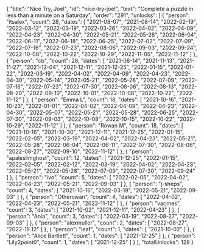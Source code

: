 {
  "title": "Nice Try, Joel",
  "id": "nice-try-joel",
  "text": "Complete a puzzle in less than a minute on a Saturday",
  "order": "291",
  "unlocks": [
    {
      "person": "itsalex",
      "count": 28,
      "dates": [
        "2021-08-07",
        "2021-08-14",
        "2022-02-19",
        "2022-03-12",
        "2022-03-19",
        "2022-03-26",
        "2022-04-02",
        "2022-04-09",
        "2022-04-23",
        "2022-04-30",
        "2022-05-21",
        "2022-05-28",
        "2022-06-04",
        "2022-06-11",
        "2022-06-18",
        "2022-06-25",
        "2022-07-02",
        "2022-07-09",
        "2022-07-16",
        "2022-07-23",
        "2022-08-06",
        "2022-09-03",
        "2022-09-24",
        "2022-10-08",
        "2022-10-22",
        "2022-10-29",
        "2022-11-05",
        "2022-11-12"
      ]
    },
    {
      "person": "cb",
      "count": 28,
      "dates": [
        "2021-08-14",
        "2021-11-13",
        "2021-11-27",
        "2021-12-04",
        "2021-12-11",
        "2021-12-25",
        "2022-01-15",
        "2022-01-22",
        "2022-03-19",
        "2022-04-02",
        "2022-04-09",
        "2022-04-23",
        "2022-04-30",
        "2022-05-14",
        "2022-05-21",
        "2022-05-28",
        "2022-07-09",
        "2022-07-16",
        "2022-07-23",
        "2022-07-30",
        "2022-08-06",
        "2022-08-13",
        "2022-08-20",
        "2022-09-10",
        "2022-10-01",
        "2022-10-08",
        "2022-10-22",
        "2022-11-12"
      ]
    },
    {
      "person": "Emma L",
      "count": 18,
      "dates": [
        "2021-10-16",
        "2021-10-23",
        "2022-01-01",
        "2022-04-02",
        "2022-04-09",
        "2022-04-23",
        "2022-04-30",
        "2022-05-07",
        "2022-05-21",
        "2022-05-28",
        "2022-06-25",
        "2022-07-30",
        "2022-09-03",
        "2022-10-08",
        "2022-10-15",
        "2022-10-22",
        "2022-10-29",
        "2022-11-12"
      ]
    },
    {
      "person": "Rowan M",
      "count": 18,
      "dates": [
        "2021-10-16",
        "2021-10-30",
        "2021-12-11",
        "2021-12-25",
        "2022-01-15",
        "2022-02-05",
        "2022-03-19",
        "2022-04-02",
        "2022-04-23",
        "2022-05-21",
        "2022-05-28",
        "2022-06-04",
        "2022-06-11",
        "2022-07-30",
        "2022-08-06",
        "2022-08-27",
        "2022-09-10",
        "2022-11-12"
      ]
    },
    {
      "person": "apaleslimghost",
      "count": 12,
      "dates": [
        "2021-12-25",
        "2022-01-15",
        "2022-02-05",
        "2022-02-12",
        "2022-03-19",
        "2022-04-02",
        "2022-04-23",
        "2022-05-21",
        "2022-05-28",
        "2022-07-09",
        "2022-07-30",
        "2022-09-24"
      ]
    },
    {
      "person": "ivo",
      "count": 5,
      "dates": [
        "2022-02-05",
        "2022-04-02",
        "2022-04-23",
        "2022-05-21",
        "2022-09-03"
      ]
    },
    {
      "person": "j-sheps",
      "count": 4,
      "dates": [
        "2021-10-16",
        "2022-03-19",
        "2022-05-21",
        "2022-09-03"
      ]
    },
    {
      "person": "Otherowan",
      "count": 4,
      "dates": [
        "2022-04-02",
        "2022-04-23",
        "2022-05-21",
        "2022-11-12"
      ]
    },
    {
      "person": "varjmes",
      "count": 3,
      "dates": [
        "2021-10-02",
        "2021-12-11",
        "2022-04-23"
      ]
    },
    {
      "person": "Ania",
      "count": 3,
      "dates": [
        "2022-03-19",
        "2022-08-27",
        "2022-09-03"
      ]
    },
    {
      "person": "alexmuller",
      "count": 2,
      "dates": [
        "2022-08-27",
        "2022-11-12"
      ]
    },
    {
      "person": "leaf",
      "count": 1,
      "dates": [
        "2021-10-02"
      ]
    },
    {
      "person": "Alice Bartlett",
      "count": 1,
      "dates": [
        "2021-12-25"
      ]
    },
    {
      "person": "Lily2point0",
      "count": 1,
      "dates": [
        "2021-12-25"
      ]
    }
  ],
  "totalUnlocks": 128
}